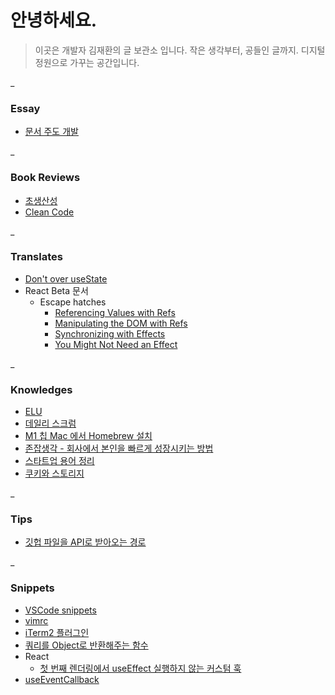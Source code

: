 # 안녕하세요.

> 이곳은 개발자 김재환의 글 보관소 입니다.
> 작은 생각부터, 공들인 글까지.
> 디지털 정원으로 가꾸는 공간입니다.

_
### Essay

- [문서 주도 개발](archive/문서%20주도%20개발.md)

_
### Book Reviews

- [초생산성](archive/초생산성.md)
- [Clean Code](archive/Clean%20Code.md)

_
### Translates

- [Don't over useState](archive/Don't%20over%20useState.md)
- React Beta 문서
	- Escape hatches
		- [Referencing Values with Refs](archive/Referencing%20Values%20with%20Refs.md)
		- [Manipulating the DOM with Refs](archive/Manipulating%20the%20DOM%20with%20Refs.md)
		- [Synchronizing with Effects](archive/Synchronizing%20with%20Effects.md)
		- [You Might Not Need an Effect](archive/You%20Might%20Not%20Need%20an%20Effect.md)

_
### Knowledges

- [ELU](archive/ELU.md)
- [데일리 스크럼](archive/데일리%20스크럼.md)
- [M1 칩 Mac 에서 Homebrew 설치](archive/M1%20칩%20Mac%20에서%20Homebrew%20설치.md)
- [존잡생각 - 회사에서 본인을 빠르게 성장시키는 방법](archive/존잡생각%20-%20회사에서%20본인을%20빠르게%20성장시키는%20방법.md)
- [스타트업 용어 정리](archive/스타트업%20용어%20정리.md)
- [쿠키와 스토리지](archive/쿠키와%20스토리지.md)

_
### Tips

- [깃헙 파일을 API로 받아오는 경로](archive/깃헙%20파일을%20API로%20받아오는%20경로.md)

_
### Snippets

- [VSCode snippets](archive/VSCode%20snippets.md)
- [vimrc](archive/vimrc.md)
- [iTerm2 플러그인](archive/iTerm2%20플러그인.md)
- [쿼리를 Object로 반환해주는 함수](archive/쿼리를%20Object로%20반환해주는%20함수.md)
- React
	- [첫 번째 렌더링에서 useEffect 실행하지 않는 커스텀 훅](archive/첫%20번째%20렌더링에서%20useEffect%20실행하지%20않는%20커스텀%20훅.md)
- [useEventCallback](archive/useEventCallback.md)